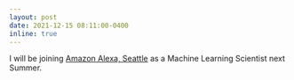 ```yaml
---
layout: post
date: 2021-12-15 08:11:00-0400
inline: true
---
```


I will be joining [Amazon Alexa, Seattle](https://www.amazon.science/tag/alexa) as a Machine Learning Scientist next Summer.